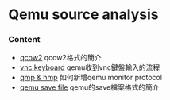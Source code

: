 # Qemu source analysis
### Content

 * [qcow2](https://github.com/pplinlin2/qemunote/blob/master/static/note/qcow2.md) qcow2格式的簡介
 * [vnc keyboard](https://github.com/pplinlin2/qemunote/blob/master/static/note/vnckeyboard.md) qemu收到vnc鍵盤輸入的流程
 * [qmp & hmp](https://github.com/pplinlin2/qemunote/blob/master/static/note/qmp.md) 如何新增qemu monitor protocol
 * [qemu save file](https://github.com/pplinlin2/qemunote/blob/master/static/note/savefile.md) qemu的save檔案格式的簡介
